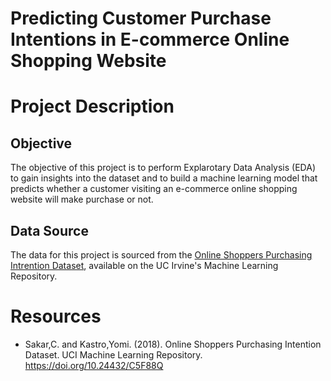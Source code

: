 # Predicting Customer Purchase Intentions in E-commerce Online Shopping Website

# Project Description
## Objective
The objective of this project is to perform Explarotary Data Analysis (EDA) to gain insights into the dataset and to build a machine learning model that predicts whether a customer visiting an e-commerce online shopping website will make purchase or not. 

## Data Source
The data for this project is sourced from the [Online Shoppers Purchasing Intrention Dataset](https://archive.ics.uci.edu/dataset/468/online+shoppers+purchasing+intention+dataset), available on the UC Irvine's Machine Learning Repository.

# Resources
- Sakar,C. and Kastro,Yomi. (2018). Online Shoppers Purchasing Intention Dataset. UCI Machine Learning Repository. https://doi.org/10.24432/C5F88Q